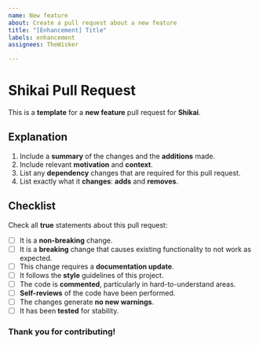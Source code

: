 ```yaml
---
name: New feature
about: Create a pull request about a new feature
title: "[Enhancement] Title"
labels: enhancement
assignees: TheWisker

---
```


# Shikai Pull Request

This is a **template** for a **new feature** pull request for **Shikai**.

## Explanation

1. Include a **summary** of the changes and the **additions** made.
2. Include relevant **motivation** and **context**.
3. List any **dependency** changes that are required for this pull request.
4. List exactly what it **changes**: **adds** and **removes**.

## Checklist

Check all **true** statements about this pull request:

- [ ] It is a **non-breaking** change.
- [ ] It is a **breaking** change that causes existing functionality to not work as expected.
- [ ] This change requires a **documentation update**.
- [ ] It follows the **style** guidelines of this project.
- [ ] The code is **commented**, particularly in hard-to-understand areas.
- [ ] **Self-reviews** of the code have been performed.
- [ ] The changes generate **no new warnings**.
- [ ] It has been **tested** for stability.

### Thank you for contributing!